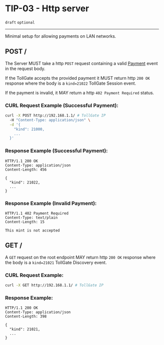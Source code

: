 # TIP-03 - Http server
`draft` `optional`

---

Minimal setup for allowing payments on LAN networks.

## POST /
The Server MUST take a http `POST` request containing a valid [Payment](#payment) event in the request body.

If the TollGate accepts the provided payment it MUST return http `200 OK` response where the body is a `kind=21022` TollGate Session event.

If the payment is invalid, it MAY return a http `402 Payment Required` status.

### CURL Request Example (Successful Payment):

```bash
curl -X POST http://192.168.1.1/ # TollGate IP
  -H "Content-Type: application/json" \
  -d '{
    "kind": 21000,
    ...
  }'
```

### Response Example (Successful Payment):

```
HTTP/1.1 200 OK
Content-Type: application/json
Content-Length: 456

{
  "kind": 21022,
  ...
}
```

### Response Example (Invalid Payment):

```
HTTP/1.1 402 Payment Required
Content-Type: text/plain
Content-Length: 15

This mint is not accepted
```

## GET /
A `GET` request on the root endpoint MAY return http `200 OK` response where the  body is a `kind=21021` TollGate Discovery event.

### CURL Request Example:

```bash
curl -X GET http://192.168.1.1/ # TollGate IP
```

### Response Example:

```
HTTP/1.1 200 OK
Content-Type: application/json
Content-Length: 398

{
  "kind": 21021,
  ...
}
```